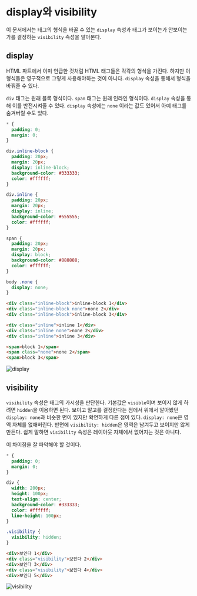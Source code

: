 # display와 visibility
이 문서에서는 태그의 형식을 바꿀 수 있는 `display` 속성과 태그가 보이는가 안보이는가를 결정하는 `visibility` 속성을 알아본다.

## display
HTML 파트에서 이미 언급한 것처럼 HTML 태그들은 각각의 형식을 가진다. 하지만 이 형식들은 영구적으로 그렇게 사용해야하는 것이 아니다. `display` 속성을 통해서 형식을 바꿔줄 수 있다.

`div` 태그는 원래 블록 형식이다. `span` 태그는 원래 인라인 형식이다. `display` 속성을 통해 이를 반전시켜줄 수 있다. `display` 속성에는 `none` 이라는 값도 있어서 아예 태그를 숨겨버릴 수도 있다.

```css
* {
  padding: 0;
  margin: 0;
}

div.inline-block {
  padding: 20px;
  margin: 20px;
  display: inline-block;
  background-color: #333333;
  color: #ffffff;
}

div.inline {
  padding: 20px;
  margin: 20px;
  display: inline;
  background-color: #555555;
  color: #ffffff;
}

span {
  padding: 20px;
  margin: 20px;
  display: block;
  background-color: #888888;
  color: #ffffff;
}

body .none {
  display: none;
}
```

```html
<div class="inline-block">inline-block 1</div>
<div class="inline-block none">none 2</div>
<div class="inline-block">inline-block 3</div>

<div class="inline">inline 1</div>
<div class="inline none">none 2</div>
<div class="inline">inline 3</div>

<span>block 1</span>
<span class="none">none 2</span>
<span>block 3</span>
```

![display](https://drive.google.com/uc?export=view&id=1f630LBzfJxPfh7DTsFH0B2V-Wpw7MhJN)

## visibility
`visibility` 속성은 태그의 가시성을 판단한다. 기본값은 `visible`이며 보이지 않게 하려면 `hidden`을 이용하면 된다. 보이고 말고를 결정한다는 점에서 위에서 알아봤던 `display: none`과 비슷한 면이 있지만 확연하게 다른 점이 있다. `display: none`은 영역 자체를 없애버린다. 반면에 `visibility: hidden`은 영역은 남겨두고 보이지만 않게 만든다. 쉽게 말하면 `visibility` 속성은 레이아웃 자체에서 없어지는 것은 아니다.

이 차이점을 잘 파악해야 할 것이다.

```css
* {
  padding: 0;
  margin: 0;
}

div {
  width: 200px;
  height: 100px;
  text-align: center;
  background-color: #333333;
  color: #ffffff;
  line-height: 100px;
}

.visibility {
  visibility: hidden;
}
```

```html
<div>보인다 1</div>
<div class="visibility">보인다 2</div>
<div>보인다 3</div>
<div class="visibility">보인다 4</div>
<div>보인다 5</div>
```

![visibility](https://drive.google.com/uc?export=view&id=1zTRLhLoLB_bD5n4lvheCY-hVwOh3t5gq)